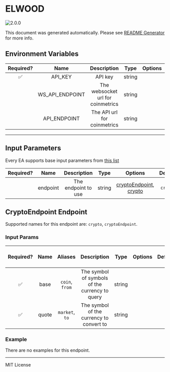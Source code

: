 # ELWOOD

![2.0.0](https://img.shields.io/github/package-json/v/smartcontractkit/external-adapters-js?filename=packages/sources/elwood/package.json)

This document was generated automatically. Please see [README Generator](../../scripts#readme-generator) for more info.

## Environment Variables

| Required? |      Name       |            Description            |  Type  | Options |                  Default                   |
| :-------: | :-------------: | :-------------------------------: | :----: | :-----: | :----------------------------------------: |
|    ✅     |     API_KEY     |              API key              | string |         |                                            |
|           | WS_API_ENDPOINT | The websocket url for coinmetrics | string |         |  `wss://api.chk.elwood.systems/v1/stream`  |
|           |  API_ENDPOINT   |    The API url for coinmetrics    | string |         | `https://api.chk.elwood.systems/v1/stream` |

---

## Input Parameters

Every EA supports base input parameters from [this list](../../core/bootstrap#base-input-parameters)

| Required? |   Name   |     Description     |  Type  |                                    Options                                     | Default  |
| :-------: | :------: | :-----------------: | :----: | :----------------------------------------------------------------------------: | :------: |
|           | endpoint | The endpoint to use | string | [cryptoEndpoint](#cryptoendpoint-endpoint), [crypto](#cryptoendpoint-endpoint) | `crypto` |

## CryptoEndpoint Endpoint

Supported names for this endpoint are: `crypto`, `cryptoEndpoint`.

### Input Params

| Required? | Name  |    Aliases     |                  Description                   |  Type  | Options | Default | Depends On | Not Valid With |
| :-------: | :---: | :------------: | :--------------------------------------------: | :----: | :-----: | :-----: | :--------: | :------------: |
|    ✅     | base  | `coin`, `from` | The symbol of symbols of the currency to query | string |         |         |            |                |
|    ✅     | quote | `market`, `to` |    The symbol of the currency to convert to    | string |         |         |            |                |

### Example

There are no examples for this endpoint.

---

MIT License
